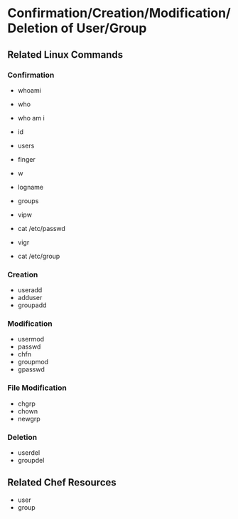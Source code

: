 
# Confirmation/Creation/Modification/Deletion of User/Group

## Related Linux Commands

### Confirmation
- whoami
- who
- who am i
- id
- users
- finger
- w
- logname

- groups

- vipw
- cat /etc/passwd
- vigr
- cat /etc/group

### Creation
- useradd
- adduser
- groupadd

### Modification
- usermod
- passwd
- chfn
- groupmod
- gpasswd

### File Modification
- chgrp
- chown
- newgrp

### Deletion
- userdel
- groupdel

## Related Chef Resources

- user
- group
